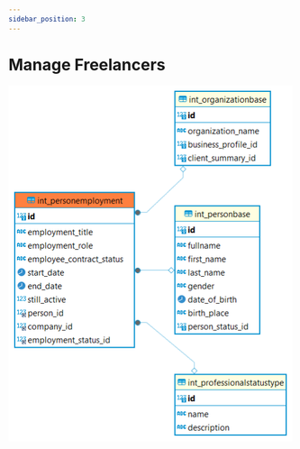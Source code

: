 ```yaml
---
sidebar_position: 3
---
```


# Manage Freelancers

![alt text](<../../../../../../../../static/img/prismaenterprise - int_personemployment.png>)
